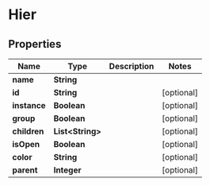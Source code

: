 

# Hier

## Properties

Name | Type | Description | Notes
------------ | ------------- | ------------- | -------------
**name** | **String** |  | 
**id** | **String** |  |  [optional]
**instance** | **Boolean** |  |  [optional]
**group** | **Boolean** |  |  [optional]
**children** | **List&lt;String&gt;** |  |  [optional]
**isOpen** | **Boolean** |  |  [optional]
**color** | **String** |  |  [optional]
**parent** | **Integer** |  |  [optional]



